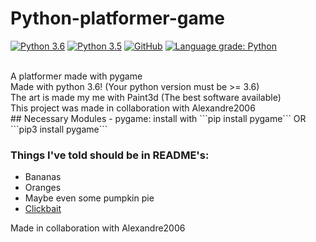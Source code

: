 # Python-platformer-game
[![Python 3.6](https://img.shields.io/badge/python-3.6-blue.svg)](https://www.python.org/downloads/release/python-360/)
[![Python 3.5](https://img.shields.io/badge/pygame-1.9.6-orange.svg)](https://pygame.org)
[![GitHub](https://img.shields.io/github/license/SatvikR/Python-platformer-game)](https://github.com/SatvikR/Python-platformer-game/blob/master/LICENSE)
[![Language grade: Python](https://img.shields.io/lgtm/grade/python/g/SatvikR/Python-platformer-game.svg?logo=lgtm&logoWidth=18)](https://lgtm.com/projects/g/SatvikR/Python-platformer-game/context:python)

<br>
A platformer made with pygame
<br>
Made with python 3.6! (Your python version must be >= 3.6)
<br>
The art is made my me with Paint3d (The best software available)
<br>
This project was made in collaboration with Alexandre2006
<br>
## Necessary Modules
- pygame: install with ```pip install pygame```
    OR ```pip3 install pygame```

### Things I've told should be in README's:
- Bananas
- Oranges
- Maybe even some pumpkin pie
- [Clickbait](https://memeguy.com/photos/images/how-to-get-rich-quick-287554.jpg "How to get rich quick")

Made in collaboration with Alexandre2006
